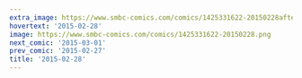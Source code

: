 ```yaml
---
extra_image: https://www.smbc-comics.com/comics/1425331622-20150228after.png
hovertext: '2015-02-28'
image: https://www.smbc-comics.com/comics/1425331622-20150228.png
next_comic: '2015-03-01'
prev_comic: '2015-02-27'
title: '2015-02-28'
---
```


